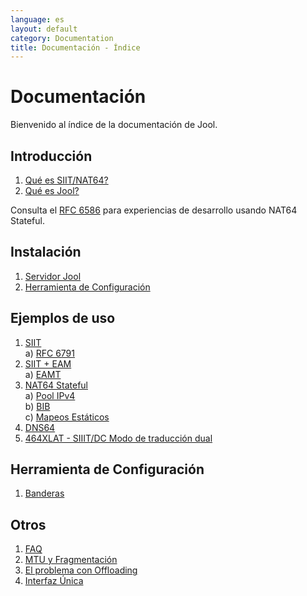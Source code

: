```yaml
---
language: es
layout: default
category: Documentation
title: Documentación - Índice
---
```


# Documentación

Bienvenido al índice de la documentación de Jool.

## Introducción

1. [Qué es SIIT/NAT64?](intro-nat64.html)
2. [Qué es Jool?](intro-jool.html)

Consulta el [RFC 6586](https://tools.ietf.org/html/rfc6586) para experiencias de desarrollo usando NAT64 Stateful.

## Instalación
1. [Servidor Jool](mod-install.html)
2. [Herramienta de Configuración](usr-install.html)

## Ejemplos de uso
1. [SIIT](mod-run-vanilla.html)<br />
	a) [RFC 6791](rfc6791.html)
2. [SIIT + EAM](mod-run-eam.html)<br />
	a) [EAMT](eamt.html)
3. [NAT64 Stateful](mod-run-stateful.html)<br />
	a) [Pool IPv4](pool4.html)<br />
    b) [BIB](bib.html)<br />
    c) [Mapeos Estáticos](static-bindings.html)
4. [DNS64](dns64.html)
5. [464XLAT - SIIIT/DC Modo de traducción dual](mod-run-464xlat.html)

## Herramienta de Configuración

1. [Banderas](usr-flags.html)

## Otros
1. [FAQ](faq.html)
2. [MTU y Fragmentación](mtu.html)
3. [El problema con Offloading](offloading.html)
4. [Interfaz Única](mod-run-alternate.html)
